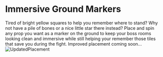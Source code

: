 # Immersive Ground Markers
Tired of bright yellow squares to help you remember where to stand? Why not have a pile of bones or a nice little star there instead?
Place and spin any prop you want as a marker on the ground to keep your boss rooms looking clean and immersive while still helping your remember those tiles that save you during the fight.
Improved placement coming soon...
![UpdatedPlacement](https://github.com/Xyriella/Immersive-Ground-Markers/assets/147319921/3a8f0300-d83b-4bd7-8db4-176b534b98f9)
